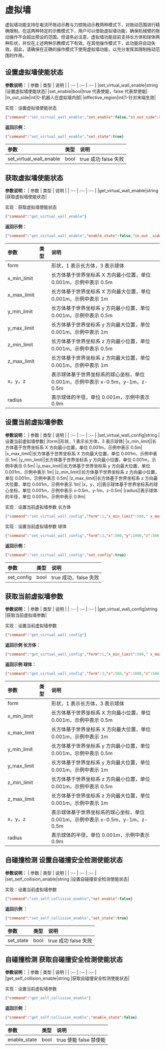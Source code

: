 # 虚拟墙

虚拟墙功能支持在电流环拖动示教与力控拖动示教两种模式下，对拖动范围进行精确限制。在这两种特定的示教模式下，用户可以借助虚拟墙功能，确保机械臂的拖动操作不会超出预设的范围。但请务必注意，虚拟墙功能目前支持长方体和球体两种形状，并仅在上述两种示教模式下有效。在其他操作模式下，此功能将自动失效。因此，请确保在正确的操作模式下使用虚拟墙功能，以充分发挥其限制拖动范围的作用。

## 设置虚拟墙使能状态

**参数说明：**
|   参数    |   类型    |   说明    |
|   :--     |   :--     |   :--     |
|set_virtual_wall_enable|string |设置虚拟墙使能状态|
|set_enable|bool|true 代表使能，false 代表禁使能|
|in_out_side|int|0-机器人在虚拟墙内部|
|effective_region|int|1-针对末端生效|

实现：设置虚拟墙使能状态

```json
{"command":"set_virtual_wall_enable","set_enable":false,"in_out_side":0,"effective_region":1}
```

**返回示例：**
```json
{"command":"set_virtual_wall_enable","set_state":true}
```

|   参数    |   类型    |   说明    |
|   :--     |   :--     |   :--     |
|set_virtual_wall_enable|bool|true 成功   false  失败|


## 获取虚拟墙使能状态
**参数说明：**
|   参数    |   类型    |   说明    |
|   :--     |   :--     |   :--     |
|get_virtual_wall_enable|string |获取虚拟墙使能状态|

实现：获取虚拟墙使能状态

```json
{"command":"get_virtual_wall_enable"}
```

**返回示例：**
```json
{"command":"get_virtual_wall_enable","enable_state":false,"in_out _side":0,"effective_region":1}
```

|   参数    |   类型    |   说明    |
|   :--     |   :--     |   :--     |
|form||形状，1 表示长方体，3 表示球体|
|x_min_limit||长方体基于世界坐标系 X 方向最小位置，单位 0.001m，示例中表示 0.5m|
|x_max_limit||长方体基于世界坐标系 X 方向最大位置，单位 0.001m，示例中表示 1m|
|y_min_limit||长方体基于世界坐标系 y 方向最小位置，单位 0.001m，示例中表示 0.5m|
|y_max_limit||长方体基于世界坐标系 y 方向最大位置，单位 0.001m，示例中表示 1m|
|z_min_limit||长方体基于世界坐标系 z 方向最小位置，单位 0.001m，示例中表示 0.5m|
|z_max_limit||长方体基于世界坐标系 z 方向最大位置，单位 0.001m，示例中表示 1m|
|x，y，z||表示球体基于世界坐标系的球心坐标，单位 0.001m，示例中表示 x-0.5m，y-1m，z-0.5m|
|radius||表示球体的半径，单位 0.001m，示例中表示 0.9m|


## 设置当前虚拟墙参数
**参数说明：**
|   参数    |   类型    |   说明    |
|   :--     |   :--     |   :--     |
|set_virtual_wall_config|string |设置当前虚拟墙参数|
|form||形状，1 表示长方体，3 表示球体|
|x_min_limit||长方体基于世界坐标系 X 方向最小位置，单位 0.001m，示例中表示 0.5m|
|x_max_limit||长方体基于世界坐标系 X 方向最大位置，单位 0.001m，示例中表示 1m|
|y_min_limit||长方体基于世界坐标系 y 方向最小位置，单位 0.001m，示例中表示 0.5m|
|y_max_limit||长方体基于世界坐标系 y 方向最大位置，单位 0.001m，示例中表示 1m|
|z_min_limit||长方体基于世界坐标系 z 方向最小位置，单位 0.001m，示例中表示 0.5m|
|z_max_limit||长方体基于世界坐标系 z 方向最大位置，单位 0.001m，示例中表示 1m|
|x，y，z||表示球体基于世界坐标系的球心坐标，单位 0.001m，示例中表示 x-0.5m，y-1m，z-0.5m|
|radius||表示球体的半径，单位 0.001m，示例中表示 0.9m|

实现：设置当前虚拟墙参数  长方体

```json
{"command":"set_virtual_wall_config","form":1,"x_min_limit":500," x_max_limit":1000,"y_min_limit":500,"y_max_limit":1000,"z_min_limit":500,"z_max_limit":1000}
```

实现：设置当前虚拟墙参数  球体

```json
{"command":"set_virtual_wall_config","form":3,"x":500,"y":1000,"z":500,"radius":900}
```

**返回示例：**
```json
{"command":"set_virtual_wall_config","set_config":true}
```

|   参数    |   类型    |   说明    |
|   :--     |   :--     |   :--     |
|set_config|bool|true 成功，false 失败|

## 获取当前虚拟墙参数

**参数说明：**
|   参数    |   类型    |   说明    |
|   :--     |   :--     |   :--     |
|get_virtual_wall_config|string |获取当前虚拟墙参数|

实现：设置当前虚拟墙参数  
```json
{"command":"get_virtual_wall_config"}
```

**返回示例 长方体：**
```json
{"command":"get_virtual_wall_config","form":1,"x_min_limit":500," x_max_limit":1000,"y_min_limit":500,"y_max_limit":1000,"z_min_limit":500,"z_max_limit":1000}
```

**返回示例 球体：**  

```json
{"command":"get_virtual_wall_config","form":3,"x":500,"y":1000,"z":500,"radius":900}
```

|   参数    |   类型    |   说明    |
|   :--     |   :--     |   :--     |
|form||形状，1 表示长方体，3 表示球体|
|x_min_limit||长方体基于世界坐标系 X 方向最小位置，单位 0.001m，示例中表示 0.5m|
|x_max_limit||长方体基于世界坐标系 X 方向最大位置，单位 0.001m，示例中表示 1m|
|y_min_limit||长方体基于世界坐标系 y 方向最小位置，单位 0.001m，示例中表示 0.5m|
|y_max_limit||长方体基于世界坐标系 y 方向最大位置，单位 0.001m，示例中表示 1m|
|z_min_limit||长方体基于世界坐标系 z 方向最小位置，单位 0.001m，示例中表示 0.5m|
|z_max_limit||长方体基于世界坐标系 z 方向最大位置，单位 0.001m，示例中表示 1m|
|x，y，z||表示球体基于世界坐标系的球心坐标，单位 0.001m，示例中表示 x-0.5m，y-1m，z-0.5m|
|radius||表示球体的半径，单位 0.001m，示例中表示 0.9m|


## 自碰撞检测   设置自碰撞安全检测使能状态
**参数说明：**
|   参数    |   类型    |   说明    |
|   :--     |   :--     |   :--     |
|set_self_collision_enable|string |设置自碰撞安全检测使能状态|


实现：设置当前虚拟墙参数  
```json
{"command":"set_self_collision_enable","set_enable":false}
```

**返回示例 ：**
```json
{"command":"set_self_collision_enable","set_state":true}
```

|   参数    |   类型    |   说明    |
|   :--     |   :--     |   :--     |
|set_state|bool|true 成功  false  失败|


## 自碰撞检测   获取自碰撞安全检测使能状态
**参数说明：**
|   参数    |   类型    |   说明    |
|   :--     |   :--     |   :--     |
|get_self_collision_enable|string |获取自碰撞安全检测使能状态|


实现：设置当前虚拟墙参数  
```json
{"command":"get_self_collision_enable"}
```

**返回示例 ：**
```json
{"command":"get_self_collision_enable","enable_state":false}
```

|   参数    |   类型    |   说明    |
|   :--     |   :--     |   :--     |
|enable_state|bool|true 使能  false  禁使能|